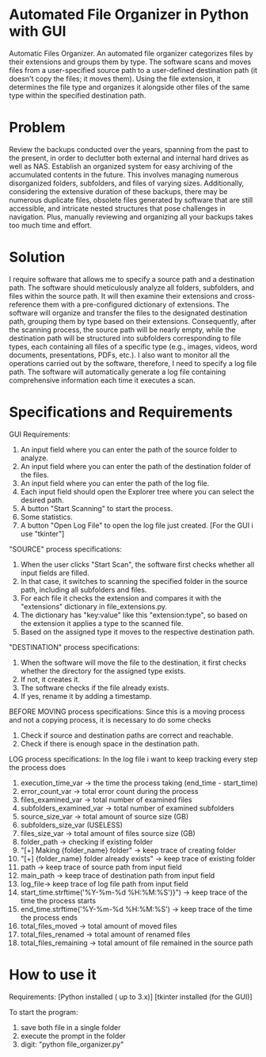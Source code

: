 # Automated File Organizer in Python with GUI
Automatic Files Organizer.
An automated file organizer categorizes files by their extensions and groups them by type. The software scans and moves files from a user-specified source path to a user-defined destination path (it doesn't copy the files; it moves them). Using the file extension, it determines the file type and organizes it alongside other files of the same type within the specified destination path.

# Problem
Review the backups conducted over the years, spanning from the past to the present, in order to declutter both external and internal hard drives as well as NAS. Establish an organized system for easy archiving of the accumulated contents in the future. This involves managing numerous disorganized folders, subfolders, and files of varying sizes. Additionally, considering the extensive duration of these backups, there may be numerous duplicate files, obsolete files generated by software that are still accessible, and intricate nested structures that pose challenges in navigation. Plus, manually reviewing and organizing all your backups takes too much time and effort.

# Solution
I require software that allows me to specify a source path and a destination path. The software should meticulously analyze all folders, subfolders, and files within the source path. It will then examine their extensions and cross-reference them with a pre-configured dictionary of extensions. The software will organize and transfer the files to the designated destination path, grouping them by type based on their extensions. Consequently, after the scanning process, the source path will be nearly empty, while the destination path will be structured into subfolders corresponding to file types, each containing all files of a specific type (e.g., images, videos, word documents, presentations, PDFs, etc.). I also want to monitor all the operations carried out by the software, therefore, I need to specify a log file path. The software will automatically generate a log file containing comprehensive information each time it executes a scan.

# Specifications and Requirements

GUI Requirements:
1. An input field where you can enter the path of the source folder to analyze.
2. An input field where you can enter the path of the destination folder of the files.
3. An input field where you can enter the path of the log file.
4. Each input field should open the Explorer tree where you can select the desired path.
5. A button "Start Scanning" to start the process.
6. Some statistics.
7. A button "Open Log File" to open the log file just created.
[For the GUI i use "tkinter"]

"SOURCE" process specifications:
1. When the user clicks "Start Scan", the software first checks whether all input fields are filled.
2. In that case, it switches to scanning the specified folder in the source path, including all subfolders and files.
3. For each file it checks the extension and compares it with the "extensions" dictionary in file_extensions.py.
4. The dictionary has "key:value" like this "extension:type", so based on the extension it applies a type to the scanned file.
5. Based on the assigned type it moves to the respective destination path.

"DESTINATION" process specifications:
1. When the software will move the file to the destination, it first checks whether the directory for the assigned type exists.
2. If not, it creates it.
3. The software checks if the file already exists.
4. If yes, rename it by adding a timestamp.

BEFORE MOVING process specifications:
Since this is a moving process and not a copying process, it is necessary to do some checks
1. Check if source and destination paths are correct and reachable.
2. Check if there is enough space in the destination path.

LOG process specifications:
In the log file i want to keep tracking every step the process does
1. execution_time_var -> the time the process taking (end_time - start_time)
2. error_count_var -> total error count during the process
3. files_examined_var -> total number of examined files
4. subfolders_examined_var -> total number of examined subfolders
5. source_size_var -> total amount of source size (GB)
6. subfolders_size_var (USELESS)
7. files_size_var -> total amount of files source size (GB)
8. folder_path ->  checking if existing folder
9. "[+] Making {folder_name} folder" -> keep trace of creating folder
10. "[+] {folder_name} folder already exists" -> keep trace of existing folder
11. path -> keep trace of source path from input field
12. main_path -> keep trace of destination path from input field
13. log_file-> keep trace of log file path from input field
14. start_time.strftime('%Y-%m-%d %H:%M:%S')}") -> keep trace of the time the process starts
15. end_time.strftime('%Y-%m-%d %H:%M:%S') -> keep trace of the time the process ends
16. total_files_moved -> total amount of moved files
17. total_files_renamed -> total amount of renamed files
18. total_files_remaining -> total amount of file remained in the source path

# How to use it

Requirements:
[Python installed ( up to 3.x)]
[tkinter installed (for the GUI)]

To start the program:
1. save both file in a single folder
2. execute the prompt in the folder
3. digit: "python file_organizer.py"




